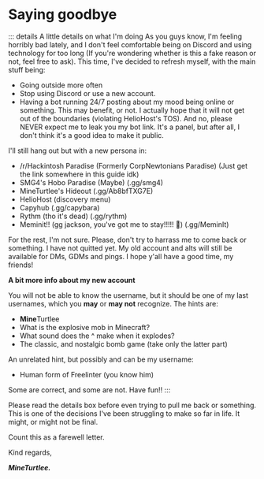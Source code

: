 # Saying goodbye

::: details A little details on what I'm doing
As you guys know, I'm feeling horribly bad lately, and I don't feel comfortable being on Discord and using technology for too long (If you're wondering whether is this a fake reason or not, feel free to ask). This time, I've decided to refresh myself, with the main stuff being:

* Going outside more often
* Stop using Discord or use a new account.
* Having a bot running 24/7 posting about my mood being online or something. This may benefit, or not. I actually hope that it will not get out of the boundaries (violating HelioHost's TOS). And no, please NEVER expect me to leak you my bot link. It's a panel, but after all, I don't think it's a good idea to make it public.

I'll still hang out but with a new persona in:

* /r/Hackintosh Paradise (Formerly CorpNewtonians Paradise) (Just get the link somewhere in this guide idk)
* SMG4's Hobo Paradise (Maybe) (.gg/smg4)
* MineTurtlee's Hideout (.gg/Ab8bfTXG7E)
* HelioHost (discovery menu)
* Capyhub (.gg/capybara)
* Rythm (tho it's dead) (.gg/rythm)
* Meminit!! (gg jackson, you've got me to stay!!!!! 🥳) (.gg/MeminIt)

For the rest, I'm not sure.
Please, don't try to harrass me to come back or something. I have not quitted yet.
My old account and alts will still be available for DMs, GDMs and pings.
I hope y'all have a good time, my friends!

**A bit more info about my new account**

You will not be able to know the username, but it should be one of my last usernames, which you **may** or **may not** recognize.
The hints are:

* **Mine**Turtlee
* What is the explosive mob in Minecraft?
* What sound does the ^ make when it explodes?
* The classic, and nostalgic bomb game (take only the latter part)

An unrelated hint, but possibly and can be my username:

* Human form of Freelinter (you know him)

Some are correct, and some are not. Have fun!!
:::

Please read the details box before even trying to pull me back or something. This is one of the decisions I've been struggling to make so far in life. It might, or might not be final.

Count this as a farewell letter.

Kind regards,

***MineTurtlee.***
